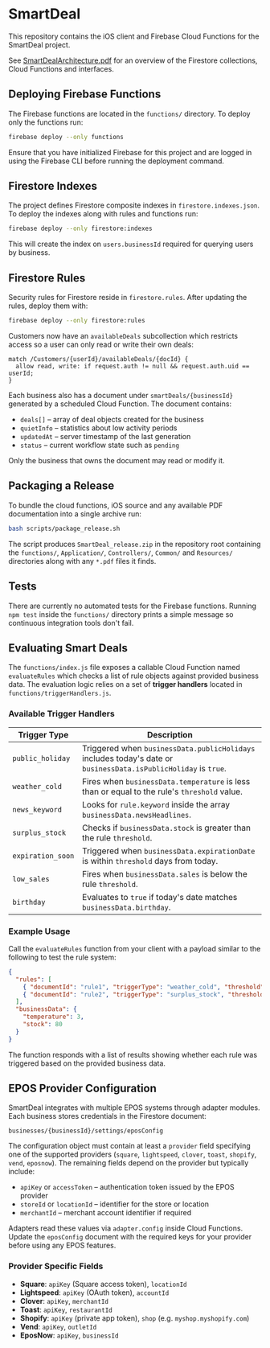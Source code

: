 # SmartDeal

This repository contains the iOS client and Firebase Cloud Functions for the SmartDeal project.

See [SmartDealArchitecture.pdf](SmartDealArchitecture.pdf) for an overview of the Firestore collections, Cloud Functions and interfaces.

## Deploying Firebase Functions

The Firebase functions are located in the `functions/` directory. To deploy only the functions run:

```bash
firebase deploy --only functions
```

Ensure that you have initialized Firebase for this project and are logged in using the Firebase CLI before running the deployment command.

## Firestore Indexes

The project defines Firestore composite indexes in `firestore.indexes.json`. To deploy the indexes along with rules and functions run:

```bash
firebase deploy --only firestore:indexes
```

This will create the index on `users.businessId` required for querying users by business.

## Firestore Rules

Security rules for Firestore reside in `firestore.rules`. After updating the rules, deploy them with:

```bash
firebase deploy --only firestore:rules
```

Customers now have an `availableDeals` subcollection which restricts access so a user can only read or write their own deals:

```
match /Customers/{userId}/availableDeals/{docId} {
  allow read, write: if request.auth != null && request.auth.uid == userId;
}
```

Each business also has a document under `smartDeals/{businessId}` generated by a
scheduled Cloud Function. The document contains:

- `deals[]` – array of deal objects created for the business
- `quietInfo` – statistics about low activity periods
- `updatedAt` – server timestamp of the last generation
- `status` – current workflow state such as `pending`

Only the business that owns the document may read or modify it.

## Packaging a Release

To bundle the cloud functions, iOS source and any available PDF documentation into a single archive run:

```bash
bash scripts/package_release.sh
```

The script produces `SmartDeal_release.zip` in the repository root containing the `functions/`, `Application/`, `Controllers/`, `Common/` and `Resources/` directories along with any `*.pdf` files it finds.

## Tests

There are currently no automated tests for the Firebase functions. Running `npm test` inside the `functions/` directory prints a simple message so continuous integration tools don't fail.

## Evaluating Smart Deals

The `functions/index.js` file exposes a callable Cloud Function named
`evaluateRules` which checks a list of rule objects against provided business
data. The evaluation logic relies on a set of **trigger handlers** located in
`functions/triggerHandlers.js`.

### Available Trigger Handlers

| Trigger Type      | Description                                                                                                              |
| ----------------- | ------------------------------------------------------------------------------------------------------------------------ |
| `public_holiday`  | Triggered when `businessData.publicHolidays` includes today's date or `businessData.isPublicHoliday` is `true`.           |
| `weather_cold`    | Fires when `businessData.temperature` is less than or equal to the rule's `threshold` value.                              |
| `news_keyword`    | Looks for `rule.keyword` inside the array `businessData.newsHeadlines`.                                                   |
| `surplus_stock`   | Checks if `businessData.stock` is greater than the rule `threshold`.                                                      |
| `expiration_soon` | Triggered when `businessData.expirationDate` is within `threshold` days from today.                                       |
| `low_sales`       | Fires when `businessData.sales` is below the rule `threshold`.                                                            |
| `birthday`        | Evaluates to `true` if today's date matches `businessData.birthday`.                                                      |

### Example Usage

Call the `evaluateRules` function from your client with a payload similar to the
following to test the rule system:

```json
{
  "rules": [
    { "documentId": "rule1", "triggerType": "weather_cold", "threshold": 5 },
    { "documentId": "rule2", "triggerType": "surplus_stock", "threshold": 50 }
  ],
  "businessData": {
    "temperature": 3,
    "stock": 80
  }
}
```

The function responds with a list of results showing whether each rule was
triggered based on the provided business data.

## EPOS Provider Configuration

SmartDeal integrates with multiple EPOS systems through adapter modules. Each
business stores credentials in the Firestore document:

```
businesses/{businessId}/settings/eposConfig
```

The configuration object must contain at least a `provider` field specifying one
of the supported providers (`square`, `lightspeed`, `clover`, `toast`,
`shopify`, `vend`, `eposnow`). The remaining fields depend on the provider but
typically include:

- `apiKey` or `accessToken` – authentication token issued by the EPOS provider
- `storeId` or `locationId` – identifier for the store or location
- `merchantId` – merchant account identifier if required

Adapters read these values via `adapter.config` inside Cloud Functions. Update
the `eposConfig` document with the required keys for your provider before using
any EPOS features.

### Provider Specific Fields

- **Square**: `apiKey` (Square access token), `locationId`
- **Lightspeed**: `apiKey` (OAuth token), `accountId`
- **Clover**: `apiKey`, `merchantId`
- **Toast**: `apiKey`, `restaurantId`
- **Shopify**: `apiKey` (private app token), `shop` (e.g. `myshop.myshopify.com`)
- **Vend**: `apiKey`, `outletId`
- **EposNow**: `apiKey`, `businessId`
